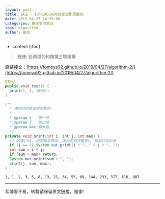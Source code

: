 ```yaml
---
layout: post
title: 算法 - 打印1000以内的斐波那契数列
date: 2019-04-27 14:55:00
categories: 算法学习笔记
tags: algorithm
author: 朋也
---
```


* content
{:toc}

> 规律: 前两项的和跟第三项相等

原链接文：[https://tomoya92.github.io/2019/04/27/algorithm-2/](https://tomoya92.github.io/2019/04/27/algorithm-2/)

```java
@Test
public void test() {
  print(1, 1, 1000);
}

/**
  * 递归打印斐波那契数列
  *
  * @param i   第一项
  * @param j   第二项
  * @param max 最大数
  */
private void print(int i, int j, int max) {
  // 如果j为1, 说明是前两项, 因为前两项都是1, 提前打印出来
  if (j == 1) System.out.print(i + ", " + j + ", ");
  int sum = i + j;
  if (sum > max) return;
  System.out.print(sum + ", ");
  print(j, sum, max);
}
```

```
1, 1, 2, 3, 5, 8, 13, 21, 34, 55, 89, 144, 233, 377, 610, 987
```

---

写博客不易，转载请保留原文链接，谢谢!